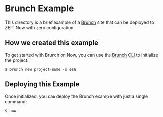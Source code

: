 # Brunch Example

This directory is a brief example of a [Brunch](https://brunch.io/) site that can be deployed to ZEIT Now with zero configuration.

## How we created this example 

To get started with Brunch on Now, you can use the [Brunch CLI](https://brunch.io/docs/commands) to initialize the project:

```shell
$ brunch new project-name -s es6
```

## Deploying this Example

Once initialized, you can deploy the Brunch example with just a single command:

```shell
$ now
```
